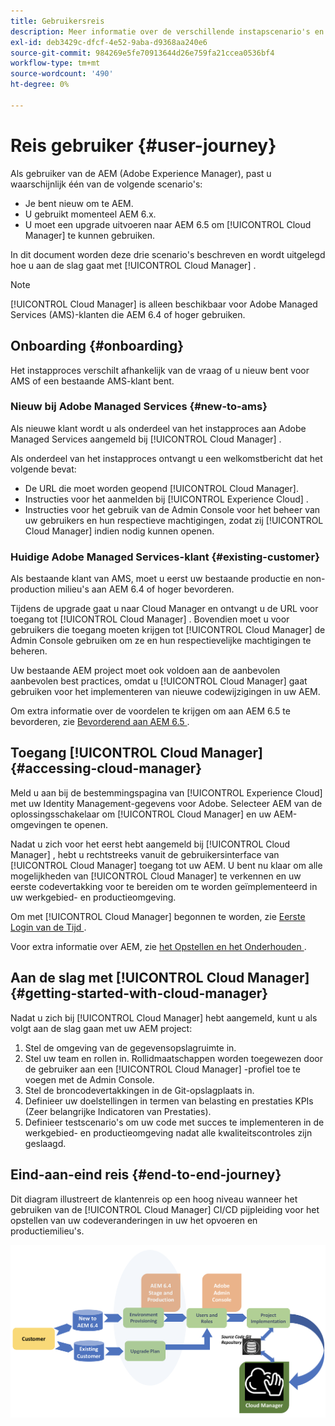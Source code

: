 ```yaml
---
title: Gebruikersreis
description: Meer informatie over de verschillende instapscenario's en Cloud Manager.
exl-id: deb3429c-dfcf-4e52-9aba-d9368aa240e6
source-git-commit: 984269e5fe70913644d26e759fa21ccea0536bf4
workflow-type: tm+mt
source-wordcount: '490'
ht-degree: 0%

---
```



# Reis gebruiker {#user-journey}

Als gebruiker van de AEM (Adobe Experience Manager), past u waarschijnlijk één van de volgende scenario&#39;s:

* Je bent nieuw om te AEM.
* U gebruikt momenteel AEM 6.x.
* U moet een upgrade uitvoeren naar AEM 6.5 om [!UICONTROL Cloud Manager] te kunnen gebruiken.

In dit document worden deze drie scenario&#39;s beschreven en wordt uitgelegd hoe u aan de slag gaat met [!UICONTROL Cloud Manager] .

>[!NOTE]
>
>[!UICONTROL Cloud Manager] is alleen beschikbaar voor Adobe Managed Services (AMS)-klanten die AEM 6.4 of hoger gebruiken.

## Onboarding {#onboarding}

Het instapproces verschilt afhankelijk van de vraag of u nieuw bent voor AMS of een bestaande AMS-klant bent.

### Nieuw bij Adobe Managed Services {#new-to-ams}

Als nieuwe klant wordt u als onderdeel van het instapproces aan Adobe Managed Services aangemeld bij [!UICONTROL Cloud Manager] .

Als onderdeel van het instapproces ontvangt u een welkomstbericht dat het volgende bevat:

* De URL die moet worden geopend [!UICONTROL Cloud Manager].
* Instructies voor het aanmelden bij [!UICONTROL Experience Cloud] .
* Instructies voor het gebruik van de Admin Console voor het beheer van uw gebruikers en hun respectieve machtigingen, zodat zij [!UICONTROL Cloud Manager] indien nodig kunnen openen.

### Huidige Adobe Managed Services-klant {#existing-customer}

Als bestaande klant van AMS, moet u eerst uw bestaande productie en non-production milieu&#39;s aan AEM 6.4 of hoger bevorderen.

Tijdens de upgrade gaat u naar Cloud Manager en ontvangt u de URL voor toegang tot [!UICONTROL Cloud Manager] . Bovendien moet u voor gebruikers die toegang moeten krijgen tot [!UICONTROL Cloud Manager] de Admin Console gebruiken om ze en hun respectievelijke machtigingen te beheren.

Uw bestaande AEM project moet ook voldoen aan de aanbevolen aanbevolen best practices, omdat u [!UICONTROL Cloud Manager] gaat gebruiken voor het implementeren van nieuwe codewijzigingen in uw AEM.

Om extra informatie over de voordelen te krijgen om aan AEM 6.5 te bevorderen, zie [ Bevorderend aan AEM 6.5 ](https://experienceleague.adobe.com/en/docs/experience-manager-65/content/implementing/deploying/upgrading/upgrade).

## Toegang [!UICONTROL Cloud Manager] {#accessing-cloud-manager}

Meld u aan bij de bestemmingspagina van [!UICONTROL Experience Cloud] met uw Identity Management-gegevens voor Adobe. Selecteer AEM van de oplossingsschakelaar om [!UICONTROL Cloud Manager] en uw AEM-omgevingen te openen.

Nadat u zich voor het eerst hebt aangemeld bij [!UICONTROL Cloud Manager] , hebt u rechtstreeks vanuit de gebruikersinterface van [!UICONTROL Cloud Manager] toegang tot uw AEM. U bent nu klaar om alle mogelijkheden van [!UICONTROL Cloud Manager] te verkennen en uw eerste codevertakking voor te bereiden om te worden geïmplementeerd in uw werkgebied- en productieomgeving.

Om met [!UICONTROL Cloud Manager] begonnen te worden, zie [ Eerste Login van de Tijd ](/help/getting-started/first-time-login.md).

Voor extra informatie over AEM, zie [ het Opstellen en het Onderhouden ](https://experienceleague.adobe.com/en/docs/experience-manager-65/content/implementing/deploying/deploying/deploy).

## Aan de slag met [!UICONTROL Cloud Manager] {#getting-started-with-cloud-manager}

Nadat u zich bij [!UICONTROL Cloud Manager] hebt aangemeld, kunt u als volgt aan de slag gaan met uw AEM project:

1. Stel de omgeving van de gegevensopslagruimte in.
1. Stel uw team en rollen in. Rollidmaatschappen worden toegewezen door de gebruiker aan een [!UICONTROL Cloud Manager] -profiel toe te voegen met de Admin Console.
1. Stel de broncodevertakkingen in de Git-opslagplaats in.
1. Definieer uw doelstellingen in termen van belasting en prestaties KPIs (Zeer belangrijke Indicatoren van Prestaties).
1. Definieer testscenario&#39;s om uw code met succes te implementeren in de werkgebied- en productieomgeving nadat alle kwaliteitscontroles zijn geslaagd.

## Eind-aan-eind reis {#end-to-end-journey}

Dit diagram illustreert de klantenreis op een hoog niveau wanneer het gebruiken van de [!UICONTROL Cloud Manager] CI/CD pijpleiding voor het opstellen van uw codeveranderingen in uw het opvoeren en productiemilieu&#39;s.

![ reis van begin tot eind ](/help/assets/screen_shot_2018-05-15at124004pm.png)
